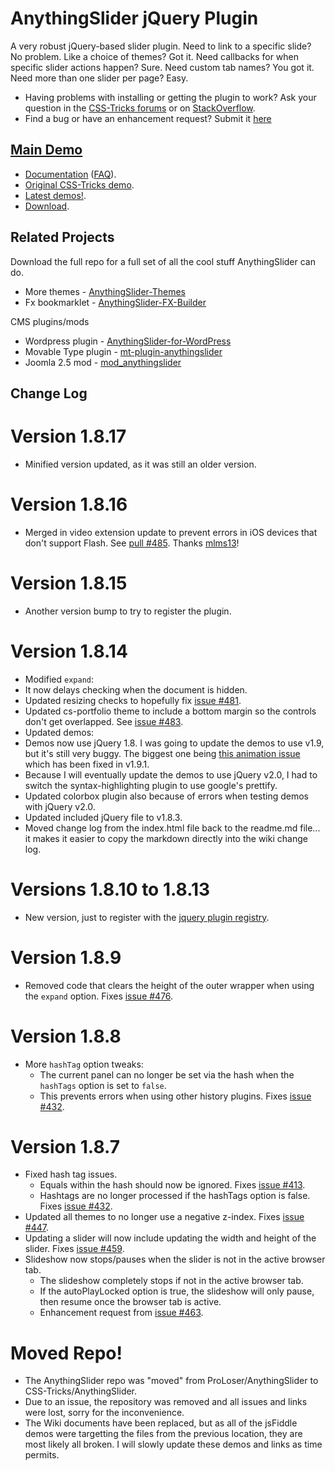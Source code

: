 ﻿# AnythingSlider jQuery Plugin

A very robust jQuery-based slider plugin. Need to link to a specific slide? No problem. Like a choice of themes? Got it. Need callbacks for when specific slider actions happen? Sure. Need custom tab names? You got it. Need more than one slider per page? Easy. 

* Having problems with installing or getting the plugin to work? Ask your question in the [CSS-Tricks forums](http://css-tricks.com/forums/) or on [StackOverflow](http://stackoverflow.com/questions/tagged/anythingslider).
* Find a bug or have an enhancement request? Submit it [here](https://github.com/CSS-Tricks/AnythingSlider/issues)

## [Main Demo](http://css-tricks.github.com/AnythingSlider/)

* [Documentation](https://github.com/CSS-Tricks/AnythingSlider/wiki) ([FAQ](https://github.com/CSS-Tricks/AnythingSlider/wiki/FAQ)).
* [Original CSS-Tricks demo](http://css-tricks.com/examples/AnythingSlider/).
* [Latest demos!](http://css-tricks.github.com/AnythingSlider/).
* [Download](https://github.com/CSS-Tricks/AnythingSlider/zipball/master).

## Related Projects

Download the full repo for a full set of all the cool stuff AnythingSlider can do.

* More themes - [AnythingSlider-Themes](https://github.com/CSS-Tricks/AnythingSlider-Themes)
* Fx bookmarklet - [AnythingSlider-FX-Builder](https://github.com/CSS-Tricks/AnythingSlider-Fx-Builder)

CMS plugins/mods

* Wordpress plugin - [AnythingSlider-for-WordPress](https://github.com/jacobdubail/AnythingSlider-for-WordPress)
* Movable Type plugin - [mt-plugin-anythingslider](https://github.com/meancode/mt-plugin-anythingslider)
* Joomla 2.5 mod - [mod_anythingslider](https://github.com/CSS-Tricks/mod_anythingslider)

## Change Log

# Version 1.8.17

* Minified version updated, as it was still an older version.

# Version 1.8.16

* Merged in video extension update to prevent errors in iOS devices that don't support Flash. See [pull #485](https://github.com/CSS-Tricks/AnythingSlider/pull/485). Thanks [mlms13](https://github.com/mlms13)!

# Version 1.8.15

* Another version bump to try to register the plugin.

# Version 1.8.14

* Modified `expand`:
 * It now delays checking when the document is hidden.
 * Updated resizing checks to hopefully fix [issue #481](https://github.com/CSS-Tricks/AnythingSlider/issues/481).
* Updated cs-portfolio theme to include a bottom margin so the controls don't get overlapped. See [issue #483](https://github.com/CSS-Tricks/AnythingSlider/issues/483).
* Updated demos:
 * Demos now use jQuery 1.8. I was going to update the demos to use v1.9, but it's still very buggy. The biggest one being [this animation issue](http://bugs.jquery.com/ticket/13183) which has been fixed in v1.9.1.
 * Because I will eventually update the demos to use jQuery v2.0, I had to switch the syntax-highlighting plugin to use google's prettify.
 * Updated colorbox plugin also because of errors when testing demos with jQuery v2.0.
 * Updated included jQuery file to v1.8.3.
 * Moved change log from the index.html file back to the readme.md file... it makes it easier to copy the markdown directly into the wiki change log.

# Versions 1.8.10 to 1.8.13

* New version, just to register with the [jquery plugin registry](http://plugins.jquery.com/).

# Version 1.8.9

* Removed code that clears the height of the outer wrapper when using the `expand` option. Fixes [issue #476](https://github.com/CSS-Tricks/AnythingSlider/issues/476).

# Version 1.8.8

* More `hashTag` option tweaks:
  * The current panel can no longer be set via the hash when the `hashTags` option is set to `false`.
  * This prevents errors when using other history plugins. Fixes [issue #432](https://github.com/CSS-Tricks/AnythingSlider/issues/432).

# Version 1.8.7

* Fixed hash tag issues.
  * Equals within the hash should now be ignored. Fixes [issue #413](https://github.com/CSS-Tricks/AnythingSlider/issues/413).
  * Hashtags are no longer processed if the hashTags option is false. Fixes [issue #432](https://github.com/CSS-Tricks/AnythingSlider/issues/432).
* Updated all themes to no longer use a negative z-index. Fixes [issue #447](https://github.com/CSS-Tricks/AnythingSlider/issues/447).
* Updating a slider will now include updating the width and height of the slider. Fixes [issue #459](https://github.com/CSS-Tricks/AnythingSlider/issues/459).
* Slideshow now stops/pauses when the slider is not in the active browser tab.
  * The slideshow completely stops if not in the active browser tab.
  * If the autoPlayLocked option is true, the slideshow will only pause, then resume once the browser tab is active.
  * Enhancement request from [issue #463](https://github.com/CSS-Tricks/AnythingSlider/issues/463).

# Moved Repo!
* The AnythingSlider repo was "moved" from ProLoser/AnythingSlider to CSS-Tricks/AnythingSlider.
* Due to an issue, the repository was removed and all issues and links were lost, sorry for the inconvenience.
* The Wiki documents have been replaced, but as all of the jsFiddle demos were targetting the files from the previous location, they are most likely all broken. I will slowly update these demos and links as time permits.
